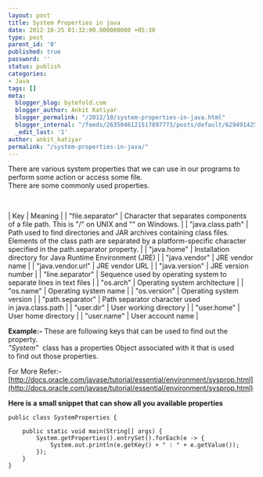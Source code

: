 ```yaml
---
layout: post
title: System Properties in java
date: 2012-10-25 01:32:00.000000000 +05:30
type: post
parent_id: '0'
published: true
password: ''
status: publish
categories:
- Java
tags: []
meta:
  blogger_blog: bytefold.com
  blogger_author: Ankit Katiyar
  blogger_permalink: "/2012/10/system-properties-in-java.html"
  blogger_internal: "/feeds/2635046121517897773/posts/default/6294914253339918777"
  _edit_last: '1'
author: ankit_katiyar
permalink: "/system-properties-in-java/"
---
```

There are various system properties that we can use in our programs to perform some action or access some file.  
There are some&nbsp;commonly&nbsp;used properties.

&nbsp;

| Key | Meaning |
| "file.separator" | Character that separates components of a file path. This is "/" on UNIX and "" on Windows. |
| "java.class.path" | Path used to find directories and JAR archives containing class files. Elements of the class path are separated by a platform-specific character specified in the&nbsp;path.separator&nbsp;property. |
| "java.home" | Installation directory for Java Runtime Environment (JRE) |
| "java.vendor" | JRE vendor name |
| "java.vendor.url" | JRE vendor URL |
| "java.version" | JRE version number |
| "line.separator" | Sequence used by operating system to separate lines in text files |
| "os.arch" | Operating system architecture |
| "os.name" | Operating system name |
| "os.version" | Operating system version |
| "path.separator" | Path separator character used in&nbsp;java.class.path |
| "user.dir" | User working directory |
| "user.home" | User home directory |
| "user.name" | User account name |

**Example:-** These are following keys that can be used to&nbsp;find out&nbsp;the property.  
_"System"_ &nbsp;class has a properties Object associated with it that is used to&nbsp;find out&nbsp;those properties.

For More Refer:-  
[http://docs.oracle.com/javase/tutorial/essential/environment/sysprop.html](http://docs.oracle.com/javase/tutorial/essential/environment/sysprop.html)

**Here is a small snippet that can show all you available properties**

<!-- wp:enlighter/codeblock {"language":"java"} -->

```
public class SystemProperties {

	public static void main(String[] args) {
		System.getProperties().entrySet().forEach(e -> {
			System.out.println(e.getKey() + " : " + e.getValue());
		});
	}
}
```



